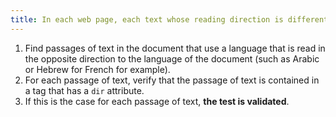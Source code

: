 ```yaml
---
title: In each web page, each text whose reading direction is different from the default [reading direction](#reading-direction) is contained in a tag with a `dir` attribute?
---
```


1. Find passages of text in the document that use a language that is read in the opposite direction to the language of the document (such as Arabic or Hebrew for French for example).
2. For each passage of text, verify that the passage of text is contained in a tag that has a `dir` attribute.
3. If this is the case for each passage of text, **the test is validated**.
